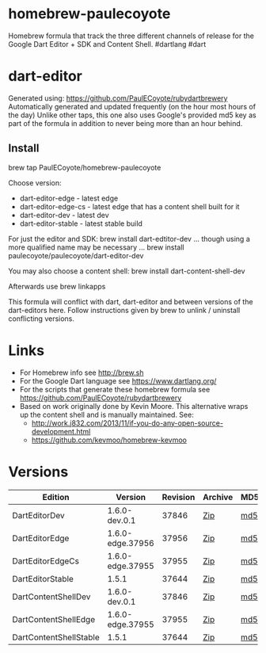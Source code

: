 homebrew-paulecoyote
====================

Homebrew formula that track the three different channels of release for the Google Dart Editor + SDK and Content Shell.  #dartlang #dart

dart-editor
===========

Generated using: https://github.com/PaulECoyote/rubydartbrewery
Automatically generated and updated frequently (on the hour most hours of the day)
Unlike other taps, this one also uses Google's provided md5 key as part of the formula in addition to never being more than an hour behind.

Install
-------
brew tap PaulECoyote/homebrew-paulecoyote

Choose version:
* dart-editor-edge - latest edge
* dart-editor-edge-cs - latest edge that has a content shell built for it
* dart-editor-dev - latest dev
* dart-editor-stable - latest stable build

For just the editor and SDK:
brew install dart-edtitor-dev
... though using a more qualified name may be necessary ...
brew install paulecoyote/paulecoyote/dart-editor-dev

You may also choose a content shell:
brew install dart-content-shell-dev

Afterwards use 
brew linkapps

This formula will conflict with dart, dart-editor and between versions of the dart-editors here.  Follow instructions given by brew to unlink / uninstall conflicting versions.

Links
=====
* For Homebrew info see http://brew.sh
* For the Google Dart language see https://www.dartlang.org/
* For the scripts that generate these homebrew formula see https://github.com/PaulECoyote/rubydartbrewery
* Based on work originally done by Kevin Moore. This alternative wraps up the content shell and is manually maintained.  See: 
    * http://work.j832.com/2013/11/if-you-do-any-open-source-development.html
    * https://github.com/kevmoo/homebrew-kevmoo

Versions
========
| Edition | Version | Revision | Archive | MD5 | Notes |
| ------- | ------- | -------- | ------- | --- | ----- |
| DartEditorDev | 1.6.0-dev.0.1 | 37846 | [Zip](http://storage.googleapis.com/dart-archive/channels/dev/release/37846/editor/darteditor-macos-x64.zip) | [md5](http://storage.googleapis.com/dart-archive/channels/dev/release/37846/editor/darteditor-macos-x64.zip.md5sum) | [Changes](http://storage.googleapis.com/dart-archive/channels/dev/release/latest/changelog.html) |
| DartEditorEdge | 1.6.0-edge.37956 | 37956 | [Zip](http://storage.googleapis.com/dart-archive/channels/be/raw/37956/editor/darteditor-macos-x64.zip) | [md5](http://storage.googleapis.com/dart-archive/channels/be/raw/37956/editor/darteditor-macos-x64.zip.md5sum) | - |
| DartEditorEdgeCs | 1.6.0-edge.37955 | 37955 | [Zip](http://storage.googleapis.com/dart-archive/channels/be/raw/37955/editor/darteditor-macos-x64.zip) | [md5](http://storage.googleapis.com/dart-archive/channels/be/raw/37955/editor/darteditor-macos-x64.zip.md5sum) | - |
| DartEditorStable | 1.5.1 | 37644 | [Zip](http://storage.googleapis.com/dart-archive/channels/stable/release/37644/editor/darteditor-macos-x64.zip) | [md5](http://storage.googleapis.com/dart-archive/channels/stable/release/37644/editor/darteditor-macos-x64.zip.md5sum) | [Changes](http://storage.googleapis.com/dart-archive/channels/stable/release/latest/changelog.html) |
| DartContentShellDev | 1.6.0-dev.0.1 | 37846 | [Zip](http://storage.googleapis.com/dart-archive/channels/dev/release/37846/dartium/content_shell-macos-ia32-release.zip) | [md5](http://storage.googleapis.com/dart-archive/channels/dev/release/37846/dartium/content_shell-macos-ia32-release.zip.md5sum) | - |
| DartContentShellEdge | 1.6.0-edge.37955 | 37955 | [Zip](http://storage.googleapis.com/dart-archive/channels/be/raw/37955/dartium/content_shell-macos-ia32-release.zip) | [md5](http://storage.googleapis.com/dart-archive/channels/be/raw/37955/dartium/content_shell-macos-ia32-release.zip.md5sum) | - |
| DartContentShellStable | 1.5.1 | 37644 | [Zip](http://storage.googleapis.com/dart-archive/channels/stable/release/37644/dartium/content_shell-macos-ia32-release.zip) | [md5](http://storage.googleapis.com/dart-archive/channels/stable/release/37644/dartium/content_shell-macos-ia32-release.zip.md5sum) | - |
